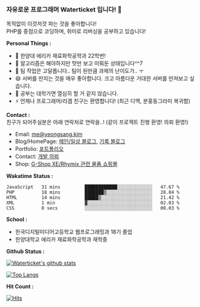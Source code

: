 ### 자유로운 프로그래머 Waterticket 입니다! 👋

목적없이 이것저것 파는 것을 좋아합니다!  
PHP를 중점으로 코딩하며, 취미로 리버싱을 공부하고 있습니다!  

**Personal Things :**
 - 💼 한양대 에리카 재료화학공학과 22학번!
 - 🤩 알고리즘은 해야하지만 맛만 보고 미뤄둔 상태입니다^^7
 - 👯 팀 작업은 고달픕니다.. 팀이 된만큼 과제의 난이도가.. ㅜ
 - 😄 서버를 만지는 것을 매우 좋아합니다. 크고 아름다운 거대한 서버를 만져보고 싶습니다.
 - 💬 공부는 대학가면 열심히 할 거 같지 않습니다.
 - ⚡ 언제나 프로그래머/리겜 친구는 환영합니다! (최근 디맥, 분홍동그라미 복귀함)
 
 
**Contact :**  
친구가 되어주실분은 아래 연락처로 연락을..! (같이 프로젝트 진행 환영! 의뢰 환영!)  
 - Email: me@yeongsang.kim
 - Blog/HomePage: [메인/일상 블로그](https://blog.naver.com/matthew218), [기록 블로그](https://blog.hoto.dev)
 - Portfolio: [포트폴리오](https://me.hoto.dev)
 - Contact: [개발 의뢰](https://shop.hoto.dev/cs)
 - Shop: [G-Shop XE/Rhymix 관련 물품 쇼핑몰](https://shop.hoto.dev)
 
 **Wakatime Status :** 
<!--START_SECTION:waka-->

```text
JavaScript   31 mins         ████████████░░░░░░░░░░░░░   47.67 %
PHP          18 mins         ███████▒░░░░░░░░░░░░░░░░░   28.84 %
HTML         14 mins         █████▒░░░░░░░░░░░░░░░░░░░   21.42 %
XML          1 min           ▓░░░░░░░░░░░░░░░░░░░░░░░░   02.03 %
CSS          0 secs          ░░░░░░░░░░░░░░░░░░░░░░░░░   00.03 %
```

<!--END_SECTION:waka-->

**School :**
- 한국디지털미디어고등학교 웹프로그래밍과 18기 졸업
- 한양대학교 에리카 재료화학공학과 재학중
 
**Github Status :** 

[![Waterticket's github stats](https://github-readme-stats.vercel.app/api?username=Waterticket&show_icons=true&count_private=true)](https://github.com/anuraghazra/github-readme-stats)

[![Top Langs](https://github-readme-stats.vercel.app/api/top-langs/?username=Waterticket&layout=compact)](https://github.com/anuraghazra/github-readme-stats)

**Hit Count :**  

[![Hits](https://hits.seeyoufarm.com/api/count/incr/badge.svg?url=https%3A%2F%2Fgithub.com%2FWaterticket&count_bg=%237DB8FF&title_bg=%23555555&icon=&icon_color=%23FFFFFF&title=hits&edge_flat=true)](https://hits.seeyoufarm.com)

<!--
**Waterticket/Waterticket** is a ✨ _special_ ✨ repository because its `README.md` (this file) appears on your GitHub profile.

Here are some ideas to get you started:

- 🔭 I’m currently working on ...
- 🌱 I’m currently learning ...
- 👯 I’m looking to collaborate on ...
- 🤔 I’m looking for help with ...
- 💬 Ask me about ...
- 📫 How to reach me: ...
- 😄 Pronouns: ...
- ⚡ Fun fact: ...
-->
